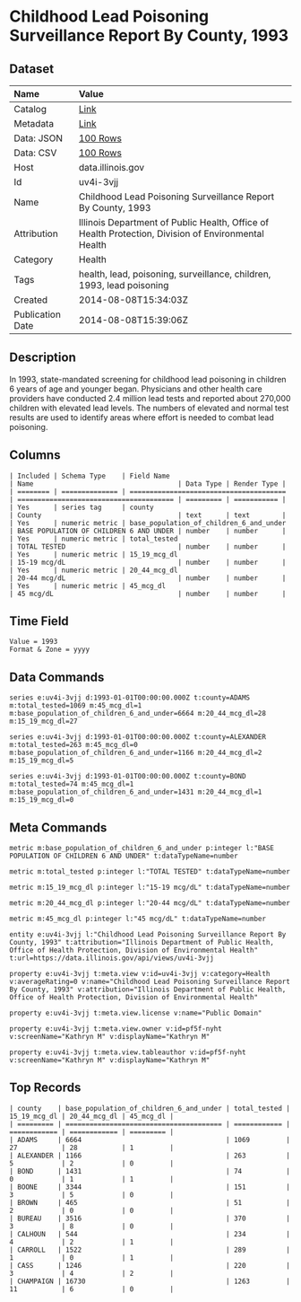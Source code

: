 # Childhood Lead Poisoning Surveillance Report By County, 1993

## Dataset

| Name | Value |
| :--- | :---- |
| Catalog | [Link](https://catalog.data.gov/dataset/childhood-lead-poisoning-surveillance-report-by-county-1993-548e4) |
| Metadata | [Link](https://data.illinois.gov/api/views/uv4i-3vjj) |
| Data: JSON | [100 Rows](https://data.illinois.gov/api/views/uv4i-3vjj/rows.json?max_rows=100) |
| Data: CSV | [100 Rows](https://data.illinois.gov/api/views/uv4i-3vjj/rows.csv?max_rows=100) |
| Host | data.illinois.gov |
| Id | uv4i-3vjj |
| Name | Childhood Lead Poisoning Surveillance Report By County, 1993 |
| Attribution | Illinois Department of Public Health, Office of Health Protection, Division of Environmental Health |
| Category | Health |
| Tags | health, lead, poisoning, surveillance, children, 1993, lead poisoning |
| Created | 2014-08-08T15:34:03Z |
| Publication Date | 2014-08-08T15:39:06Z |

## Description

In 1993, state-mandated screening for childhood lead poisoning in children 6 years of age and younger began. Physicians and other health care providers have conducted 2.4 million lead tests and reported about 270,000 children with elevated lead levels. The numbers of elevated and normal test results are used to identify areas where effort is needed to combat lead poisoning.

## Columns

```ls
| Included | Schema Type    | Field Name                              | Name                                    | Data Type | Render Type |
| ======== | ============== | ======================================= | ======================================= | ========= | =========== |
| Yes      | series tag     | county                                  | County                                  | text      | text        |
| Yes      | numeric metric | base_population_of_children_6_and_under | BASE POPULATION OF CHILDREN 6 AND UNDER | number    | number      |
| Yes      | numeric metric | total_tested                            | TOTAL TESTED                            | number    | number      |
| Yes      | numeric metric | 15_19_mcg_dl                            | 15-19 mcg/dL                            | number    | number      |
| Yes      | numeric metric | 20_44_mcg_dl                            | 20-44 mcg/dL                            | number    | number      |
| Yes      | numeric metric | 45_mcg_dl                               | 45 mcg/dL                               | number    | number      |
```

## Time Field

```ls
Value = 1993
Format & Zone = yyyy
```

## Data Commands

```ls
series e:uv4i-3vjj d:1993-01-01T00:00:00.000Z t:county=ADAMS m:total_tested=1069 m:45_mcg_dl=1 m:base_population_of_children_6_and_under=6664 m:20_44_mcg_dl=28 m:15_19_mcg_dl=27

series e:uv4i-3vjj d:1993-01-01T00:00:00.000Z t:county=ALEXANDER m:total_tested=263 m:45_mcg_dl=0 m:base_population_of_children_6_and_under=1166 m:20_44_mcg_dl=2 m:15_19_mcg_dl=5

series e:uv4i-3vjj d:1993-01-01T00:00:00.000Z t:county=BOND m:total_tested=74 m:45_mcg_dl=1 m:base_population_of_children_6_and_under=1431 m:20_44_mcg_dl=1 m:15_19_mcg_dl=0
```

## Meta Commands

```ls
metric m:base_population_of_children_6_and_under p:integer l:"BASE POPULATION OF CHILDREN 6 AND UNDER" t:dataTypeName=number

metric m:total_tested p:integer l:"TOTAL TESTED" t:dataTypeName=number

metric m:15_19_mcg_dl p:integer l:"15-19 mcg/dL" t:dataTypeName=number

metric m:20_44_mcg_dl p:integer l:"20-44 mcg/dL" t:dataTypeName=number

metric m:45_mcg_dl p:integer l:"45 mcg/dL" t:dataTypeName=number

entity e:uv4i-3vjj l:"Childhood Lead Poisoning Surveillance Report By County, 1993" t:attribution="Illinois Department of Public Health, Office of Health Protection, Division of Environmental Health" t:url=https://data.illinois.gov/api/views/uv4i-3vjj

property e:uv4i-3vjj t:meta.view v:id=uv4i-3vjj v:category=Health v:averageRating=0 v:name="Childhood Lead Poisoning Surveillance Report By County, 1993" v:attribution="Illinois Department of Public Health, Office of Health Protection, Division of Environmental Health"

property e:uv4i-3vjj t:meta.view.license v:name="Public Domain"

property e:uv4i-3vjj t:meta.view.owner v:id=pf5f-nyht v:screenName="Kathryn M" v:displayName="Kathryn M"

property e:uv4i-3vjj t:meta.view.tableauthor v:id=pf5f-nyht v:screenName="Kathryn M" v:displayName="Kathryn M"
```

## Top Records

```ls
| county    | base_population_of_children_6_and_under | total_tested | 15_19_mcg_dl | 20_44_mcg_dl | 45_mcg_dl | 
| ========= | ======================================= | ============ | ============ | ============ | ========= | 
| ADAMS     | 6664                                    | 1069         | 27           | 28           | 1         | 
| ALEXANDER | 1166                                    | 263          | 5            | 2            | 0         | 
| BOND      | 1431                                    | 74           | 0            | 1            | 1         | 
| BOONE     | 3344                                    | 151          | 3            | 5            | 0         | 
| BROWN     | 465                                     | 51           | 2            | 0            | 0         | 
| BUREAU    | 3516                                    | 370          | 3            | 8            | 0         | 
| CALHOUN   | 544                                     | 234          | 4            | 2            | 1         | 
| CARROLL   | 1522                                    | 289          | 1            | 0            | 1         | 
| CASS      | 1246                                    | 220          | 3            | 4            | 2         | 
| CHAMPAIGN | 16730                                   | 1263         | 11           | 6            | 0         | 
```